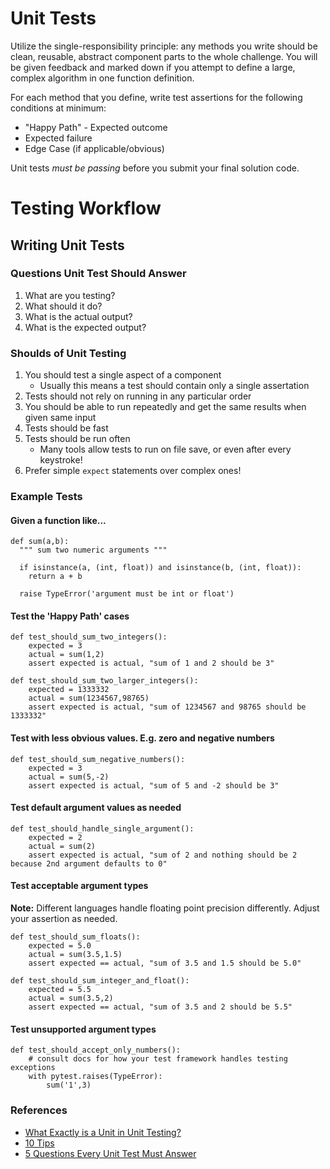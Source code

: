 # Unit Tests

Utilize the single-responsibility principle: any methods you write should be clean, reusable, abstract component parts to the whole challenge. You will be given feedback and marked down if you attempt to define a large, complex algorithm in one function definition.

For each method that you define, write test assertions for the following conditions at minimum:
* "Happy Path" - Expected outcome
* Expected failure
* Edge Case (if applicable/obvious)

Unit tests *must be passing* before you submit your final solution code.

# Testing Workflow
## Writing Unit Tests
### Questions Unit Test Should Answer
1. What are you testing?
1. What should it do?
1. What is the actual output?
1. What is the expected output?

### Shoulds of Unit Testing
1. You should test a single aspect of a component
    - Usually this means a test should contain only a single assertation
1. Tests should not rely on running in any particular order
1. You should be able to run repeatedly and get the same results when given same input
1. Tests should be fast
1. Tests should be run often
    - Many tools allow tests to run on file save, or even after every keystroke!
1. Prefer simple `expect` statements over complex ones!

### Example Tests

#### Given a function like...
```
def sum(a,b):
  """ sum two numeric arguments """
  
  if isinstance(a, (int, float)) and isinstance(b, (int, float)):
    return a + b

  raise TypeError('argument must be int or float')
```

#### Test the 'Happy Path' cases
```
def test_should_sum_two_integers():
    expected = 3
    actual = sum(1,2)
    assert expected is actual, "sum of 1 and 2 should be 3"
```

```
def test_should_sum_two_larger_integers():
    expected = 1333332
    actual = sum(1234567,98765)
    assert expected is actual, "sum of 1234567 and 98765 should be 1333332"
```

#### Test with less obvious values. E.g. zero and negative numbers

```
def test_should_sum_negative_numbers():
    expected = 3
    actual = sum(5,-2)
    assert expected is actual, "sum of 5 and -2 should be 3"
```

#### Test default argument values as needed

```
def test_should_handle_single_argument():
    expected = 2
    actual = sum(2)
    assert expected is actual, "sum of 2 and nothing should be 2 because 2nd argument defaults to 0"
```

#### Test acceptable argument types

**Note:** Different languages handle floating point precision differently. Adjust your assertion as needed.

```
def test_should_sum_floats():
    expected = 5.0
    actual = sum(3.5,1.5)
    assert expected == actual, "sum of 3.5 and 1.5 should be 5.0"
```

```
def test_should_sum_integer_and_float():
    expected = 5.5
    actual = sum(3.5,2)
    assert expected == actual, "sum of 3.5 and 2 should be 5.5"
```

#### Test unsupported argument types

```
def test_should_accept_only_numbers():
    # consult docs for how your test framework handles testing exceptions
    with pytest.raises(TypeError):
        sum('1',3)
```
### References

- [What Exactly is a Unit in Unit Testing?](https://www.blinkingcaret.com/2016/04/27/what-exactly-is-a-unit-in-unit-testing/)
- [10 Tips](https://dzone.com/articles/10-tips-to-writing-good-unit-tests)
- [5 Questions Every Unit Test Must Answer](https://medium.com/javascript-scene/what-every-unit-test-needs-f6cd34d9836d)

